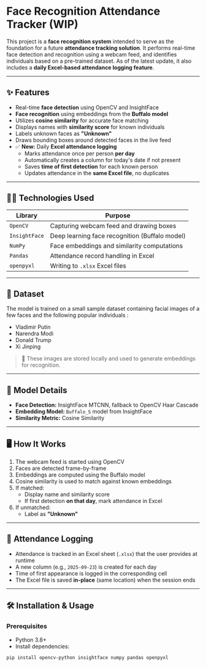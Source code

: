 # Face Recognition Attendance Tracker (WIP)

This project is a **face recognition system** intended to serve as the foundation for a future **attendance tracking solution**. It performs real-time face detection and recognition using a webcam feed, and identifies individuals based on a pre-trained dataset. As of the latest update, it also includes a **daily Excel-based attendance logging feature**.

---

## ✨ Features

- Real-time **face detection** using OpenCV and InsightFace
- **Face recognition** using embeddings from the **Buffalo model**
- Utilizes **cosine similarity** for accurate face matching
- Displays names with **similarity score** for known individuals
- Labels unknown faces as **"Unknown"**
- Draws bounding boxes around detected faces in the live feed
- ✅ **New:** Daily **Excel attendance logging**
  - Marks attendance once per person **per day**
  - Automatically creates a column for today's date if not present
  - Saves **time of first detection** for each known person
  - Updates attendance in the **same Excel file**, no duplicates

---

## 👨‍💻 Technologies Used

| Library       | Purpose                                         |
|---------------|-------------------------------------------------|
| `OpenCV`      | Capturing webcam feed and drawing boxes         |
| `InsightFace` | Deep learning face recognition (Buffalo model)  |
| `NumPy`       | Face embeddings and similarity computations     |
| `Pandas`      | Attendance record handling in Excel             |
| `openpyxl`    | Writing to `.xlsx` Excel files                  |

---

## 📁 Dataset

The model is trained on a small sample dataset containing facial images of a few faces and the following popular individuals  :

- Vladimir Putin
- Narendra Modi
- Donald Trump
- Xi Jinping

> 📸 These images are stored locally and used to generate embeddings for recognition.

---

## 🧠 Model Details

- **Face Detection:** InsightFace MTCNN, fallback to OpenCV Haar Cascade
- **Embedding Model:** `Buffalo_S` model from InsightFace
- **Similarity Metric:** Cosine Similarity

---

## 🖥️ How It Works

1. The webcam feed is started using OpenCV
2. Faces are detected frame-by-frame
3. Embeddings are computed using the Buffalo model
4. Cosine similarity is used to match against known embeddings
5. If matched:
   - Display name and similarity score
   - If first detection **on that day**, mark attendance in Excel
6. If unmatched:
   - Label as **"Unknown"**

---

## 📅 Attendance Logging

- Attendance is tracked in an Excel sheet (`.xlsx`) that the user provides at runtime
- A new column (e.g., `2025-09-23`) is created for each day
- Time of first appearance is logged in the corresponding cell
- The Excel file is saved **in-place** (same location) when the session ends

---

## 🛠️ Installation & Usage

### Prerequisites

- Python 3.8+
- Install dependencies:

```bash
pip install opencv-python insightface numpy pandas openpyxl
